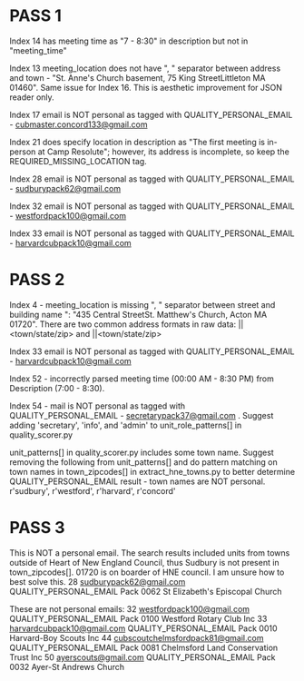 # PASS 1

Index 14 has meeting time as "7 - 8:30" in description but not in "meeting_time"

Index 13 meeting_location does not have ", " separator between address and town - "St. Anne's Church basement, 75 King StreetLittleton MA 01460". Same issue for Index 16. This is aesthetic improvement for JSON reader only.

Index 17 email is NOT personal as tagged with QUALITY_PERSONAL_EMAIL - cubmaster.concord133@gmail.com

Index 21 does specify location in description as "The first meeting is in-person at Camp Resolute"; however, its address is incomplete, so keep the REQUIRED_MISSING_LOCATION tag.

Index 28 email is NOT personal as tagged with QUALITY_PERSONAL_EMAIL - sudburypack62@gmail.com

Index 32 email is NOT personal as tagged with QUALITY_PERSONAL_EMAIL - westfordpack100@gmail.com

Index 33 email is NOT personal as tagged with QUALITY_PERSONAL_EMAIL - harvardcubpack10@gmail.com

# PASS 2

Index 4 - meeting_location is missing ", " separator between street and building name ": "435 Central StreetSt. Matthew's Church, Acton MA 01720". There are two common address formats in raw data: <street>|<building name>|<town/state/zip> and <building name>|<street>|<town/state/zip> 

Index 33 email is NOT personal as tagged with QUALITY_PERSONAL_EMAIL - harvardcubpack10@gmail.com

Index 52 - incorrectly parsed meeting time (00:00 AM - 8:30 PM) from Description (7:00 - 8:30).

Index 54 - mail is NOT personal as tagged with QUALITY_PERSONAL_EMAIL - secretarypack37@gmail.com . Suggest adding 'secretary', 'info', and 'admin' to unit_role_patterns[] in quality_scorer.py

unit_patterns[] in quality_scorer.py includes some town name. Suggest removing the following from unit_patterns[] and do pattern matching on town names in town_zipcodes[] in extract_hne_towns.py to better determine QUALITY_PERSONAL_EMAIL result - town names are NOT personal.
            r'sudbury',
            r'westford',
            r'harvard',
            r'concord'

# PASS 3

This is NOT a personal email. The search results included units from towns outside of Heart of New England Council, thus Sudbury is not present in town_zipcodes[]. 01720 is on boarder of HNE council. I am unsure how to best solve this.
28      sudburypack62@gmail.com                  QUALITY_PERSONAL_EMAIL   Pack 0062 St Elizabeth's Episcopal Church

These are not personal emails:
32      westfordpack100@gmail.com                QUALITY_PERSONAL_EMAIL   Pack 0100 Westford Rotary Club Inc
33      harvardcubpack10@gmail.com               QUALITY_PERSONAL_EMAIL   Pack 0010 Harvard-Boy Scouts Inc
44      cubscoutchelmsfordpack81@gmail.com       QUALITY_PERSONAL_EMAIL   Pack 0081 Chelmsford Land Conservation Trust Inc
50      ayerscouts@gmail.com                     QUALITY_PERSONAL_EMAIL   Pack 0032 Ayer-St Andrews Church
